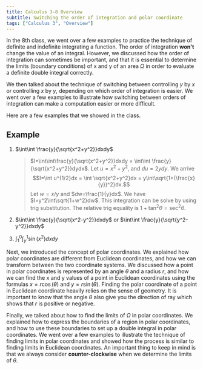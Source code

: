 ```yaml
---
title: Calculus 3-8 Overview
subtitle: Switching the order of integration and polar coordinate
tags: ["Calculus 3", "Overview"]
---
```


In the 8th class, we went over a few examples to practice the technique of definite and indefinite integrating a function. The order of integration **won't** change the value of an integral. However, we discussed how the order of integration can sometimes be important, and that it is essential to determine the limits (boundary conditions) of x and y of an area $\Omega$ in order to evaluate a definite double integral correctly.

We then talked about the technique of switching between controlling $y$ by $x$ or controlling $x$ by $y$, depending on which order of integration is easier. We went over a few examples to illustrate how switching between orders of integration can make a computation easier or more difficult.

Here are a few examples that we showed in the class.

## Example

1. $\int\int \frac{y}{\sqrt{x^2+y^2}}dxdy$
    > $I=\int\int\frac{y}{\sqrt{x^2+y^2}}dxdy = \int\int \frac{y}{\sqrt{x^2+y^2}}dydx$. Let $u=x^2+y^2$, and $du = 2ydy$. We arrive
    $$I=\int u^{1/2}dx = \int \sqrt{x^2+y^2}dx = y\int\sqrt{1+(\frac{x}{y})^2}dx.$$
    Let $w=x/y$ and $dw=\frac{1}{y}dx$. We have $I=y^2\int\sqrt{1+w^2}dw$. This integration can be solve by using trig substitution. The relative trig equality is $1+\tan^2\theta=\sec^2\theta$.

2. $\int\int \frac{y}{\sqrt{x^2-y^2}}dxdy$ or $\int\int \frac{y}{\sqrt{y^2-y^2}}dxdy$
3. $\int_{1}^{0}\int_{y}^{1} \sin(x^2)dxdy$

Next, we introduced the concept of polar coordinates. We explained how polar coordinates are different from Euclidean coordinates, and how we can transform between the two coordinate systems. We discussed how a point in polar coordinates is represented by an angle $\theta$ and a radius $r$, and how we can find the x and y values of a point in Euclidean coordinates using the formulas $x = r\cos(\theta)$ and $y = r\sin(\theta)$. Finding the polar coordinate of a point in Euclidean coordinate heavily relies on the sense of geometry. It is important to know that the angle $\theta$ also give you the direction of ray which shows that $r$ is positive or negative.

Finally, we talked about how to find the limits of $\Omega$ in polar coordinates. We explained how to express the boundaries of a region in polar coordinates, and how to use these boundaries to set up a double integral in polar coordinates. We went over a few examples to illustrate the technique of finding limits in polar coordinates and showed how the process is similar to finding limits in Euclidean coordinates. An important thing to keep in mind is that we always consider **counter-clockwise** when we determine the limits of $\theta$.

